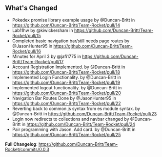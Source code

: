 ## What's Changed
* Pokedex promise library example usage by @Duncan-Britt in https://github.com/Duncan-Britt/Team-Rocket/pull/14
* Lab11hw by @kiwickersham in https://github.com/Duncan-Britt/Team-Rocket/pull/15
* Completed basic navigation bar/still needs page routes by @JasonHunter95 in https://github.com/Duncan-Britt/Team-Rocket/pull/16
* Minutes for April 3 by @jafi1775 in https://github.com/Duncan-Britt/Team-Rocket/pull/17
* Account Registration Implemented. by @Duncan-Britt in https://github.com/Duncan-Britt/Team-Rocket/pull/18
* Implemented Login Functionality. by @Duncan-Britt in https://github.com/Duncan-Britt/Team-Rocket/pull/19
* Implemented logout functionality. by @Duncan-Britt in https://github.com/Duncan-Britt/Team-Rocket/pull/20
* Navigation Bar Routes Done by @JasonHunter95 in https://github.com/Duncan-Britt/Team-Rocket/pull/22
* Reverting back to common js syntax from es module syntax. by @Duncan-Britt in https://github.com/Duncan-Britt/Team-Rocket/pull/23
* Login now redirects to collections and navbar changed by @Duncan-Britt in https://github.com/Duncan-Britt/Team-Rocket/pull/24
* Pair programming with Jason. Add card. by @Duncan-Britt in https://github.com/Duncan-Britt/Team-Rocket/pull/25

**Full Changelog**: https://github.com/Duncan-Britt/Team-Rocket/commits/0.0.3
